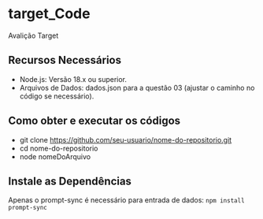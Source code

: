 # target_Code
Avalição Target

## Recursos Necessários
- Node.js: Versão 18.x ou superior.
- Arquivos de Dados: dados.json para a questão 03 (ajustar o caminho no código se necessário).

## Como obter e executar os códigos
- git clone https://github.com/seu-usuario/nome-do-repositorio.git
- cd nome-do-repositorio
- node nomeDoArquivo


## Instale as Dependências
Apenas o prompt-sync é necessário para entrada de dados:
 `npm install prompt-sync`

